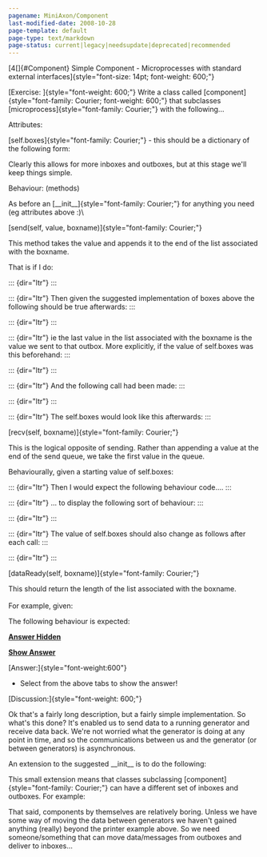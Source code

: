 ```yaml
---
pagename: MiniAxon/Component
last-modified-date: 2008-10-28
page-template: default
page-type: text/markdown
page-status: current|legacy|needsupdate|deprecated|recommended
---
```

[4[]{#Component} Simple Component - Microprocesses with standard
external interfaces]{style="font-size: 14pt; font-weight: 600;"}

[Exercise: ]{style="font-weight: 600;"} Write a class called
[component]{style="font-family: Courier; font-weight: 600;"} that
subclasses [microprocess]{style="font-family: Courier;"} with the
following\...

Attributes:

[self.boxes]{style="font-family: Courier;"} - this should be a
dictionary of the following form:

<div>

Clearly this allows for more inboxes and outboxes, but at this stage
we\'ll keep things simple.

</div>

Behaviour: (methods)

As before an [\_\_init\_\_]{style="font-family: Courier;"} for anything
you need (eg attributes above :)\

[send(self, value, boxname)]{style="font-family: Courier;"}

This method takes the value and appends it to the end of the list
associated with the boxname.

That is if I do:

::: {dir="ltr"}
:::

::: {dir="ltr"}
Then given the suggested implementation of boxes above the following
should be true afterwards:
:::

::: {dir="ltr"}
:::

::: {dir="ltr"}
ie the last value in the list associated with the boxname is the value
we sent to that outbox. More explicitly, if the value of self.boxes was
this beforehand:
:::

::: {dir="ltr"}
:::

::: {dir="ltr"}
And the following call had been made:
:::

::: {dir="ltr"}
:::

::: {dir="ltr"}
The self.boxes would look like this afterwards:
:::

<div>

</div>

[recv(self, boxname)]{style="font-family: Courier;"}

This is the logical opposite of sending. Rather than appending a value
at the end of the send queue, we take the first value in the queue.

Behaviourally, given a starting value of self.boxes:

::: {dir="ltr"}
Then I would expect the following behaviour code\....
:::

::: {dir="ltr"}
\... to display the following sort of behaviour:
:::

::: {dir="ltr"}
:::

::: {dir="ltr"}
The value of self.boxes should also change as follows after each call:
:::

::: {dir="ltr"}
:::

[dataReady(self, boxname)]{style="font-family: Courier;"}

This should return the length of the list associated with the boxname.\
\
For example, given:

<div>

</div>

<div>

The following behaviour is expected:

</div>

**[Answer Hidden](/MiniAxon/Component?template=veryplain)**

**[Show Answer](/MiniAxon/Component?template=veryplain&cat=2)**

[Answer:]{style="font-weight:600"}

-   Select from the above tabs to show the answer!

[Discussion:]{style="font-weight: 600;"}

Ok that\'s a fairly long description, but a fairly simple
implementation. So what\'s this done? It\'s enabled us to send data to a
running generator and receive data back. We\'re not worried what the
generator is doing at any point in time, and so the communications
between us and the generator (or between generators) is asynchronous.

An extension to the suggested \_\_init\_\_ is to do the following:

This small extension means that classes subclassing
[component]{style="font-family: Courier;"} can have a different set of
inboxes and outboxes. For example:

That said, components by themselves are relatively boring. Unless we
have some way of moving the data between generators we haven\'t gained
anything (really) beyond the printer example above. So we need
someone/something that can move data/messages from outboxes and deliver
to inboxes\...
